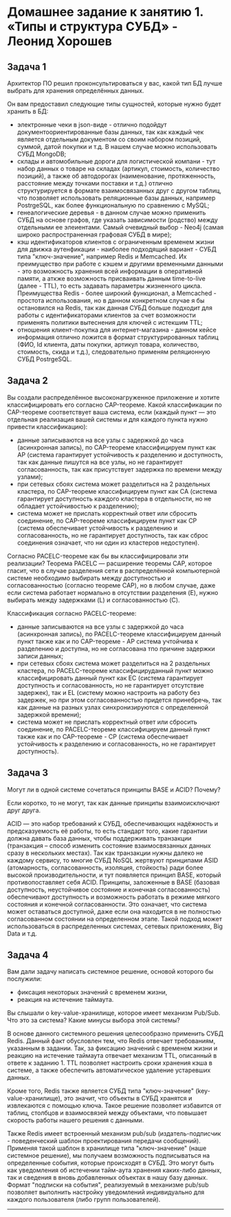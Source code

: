 # Домашнее задание к занятию 1. «Типы и структура СУБД» - Леонид Хорошев

## Задача 1

Архитектор ПО решил проконсультироваться у вас, какой тип БД 
лучше выбрать для хранения определённых данных.

Он вам предоставил следующие типы сущностей, которые нужно будет хранить в БД:
- электронные чеки в json-виде - отлично подойдут документоориентированные базы данных, так как каждый чек является отдельным документом со своим набором позиций, суммой, датой покупки и т.д. В нашем случае можно использовать СУБД MongoDB;
- склады и автомобильные дороги для логистической компани - тут набор данных о товаре на складах (артикул, стоимость, количество позиций), а также об автодорогах (наименование, протяженность, расстояние между точками поставки и т.д.) отлично структурируется в формате взаимосвязанных друг с другом таблиц, что позволяет использовать реляционные базы данных, например PostrgeSQL, как более функциональную по сравнению с MySQL;
- генеалогические деревья - в данном случае можно применить СУБД на основе графов, где указать зависимости (родство) между отдельными ее элеиентами. Самый очевидный выбор - Neo4j (самая широко распространенная графовая СУБД в мире); 
- кэш идентификаторов клиентов с ограниченным временем жизни для движка аутенфикации - наиболее подходящий вариант - СУБД типа "ключ-значение", например Redis и Memcached. Их преимущество при работе с кэшем и другими временными данными - это возможность хранения всей информации в оперативной памяти, а аткже возможность присваивать данным time-to-live (далее - TTL), то есть задавать параметры жизненного цикла. Преимущества Redis - более широкий функционал, а Memcached - простота использования, но в данном конкретном случае я бы остановился на Redis, так как данная СУБД больше подходит для работы с идентификаторами клиентов за счет возможности применять политики вытеснения для ключей с истекшим TTL;
- отношения клиент-покупка для интернет-магазина - данном кейсе информация отлично ложится в формат структурированных таблиц (ФИО, Id клиента, даты покупки, артикул товара, количество, стоимость, скида и т.д.), следовательно применям реляционную СУБД  PostrgeSQL.

## Задача 2

Вы создали распределённое высоконагруженное приложение и хотите классифицировать его согласно 
CAP-теореме. Какой классификации по CAP-теореме соответствует ваша система, если 
(каждый пункт — это отдельная реализация вашей системы и для каждого пункта нужно привести классификацию):

- данные записываются на все узлы с задержкой до часа (асинхронная запись), по CAP-теореме классифицируем пункт как AP (система гарантирует устойчивость к разделению и доступность, так как данные пишутся на все узлы, но не гарантирует согласованность, так как присутствует задержка по времени между узлами);
- при сетевых сбоях система может разделиться на 2 раздельных кластера, по CAP-теореме классифицируем пункт как СA (система гарантирует доступность каждого кластера в отдельности, но не обладает устойчивостью к разделению);
- система может не прислать корректный ответ или сбросить соединение, по CAP-теореме классифицируем пункт как СP (система обеспечивает устойчивость к разделению и согласованность, но не гарантирует доступность, так как сброс соединения означает, что ни один из кластеров недоступен).

Согласно PACELC-теореме как бы вы классифицировали эти реализации?
Теорема PACELC — расширение теоремы CAP, которое гласит, что в случае разделения сети в распределённой компьютерной системе необходимо выбирать между доступностью и согласованностью (согласно теореме CAP), но в любом случае, даже если система работает нормально в отсутствии разделения (E), нужно выбирать между задержками (L) и согласованностью (C).

Классификация согласно PACELC-теореме:

- данные записываются на все узлы с задержкой до часа (асинхронная запись), по PACELC-теореме классифицируем данный пункт также как и по CAP-теореме - AP    система учтойчива к разделению и доступна, но не согласована тпо причине задержки записи данных;
- при сетевых сбоях система может разделиться на 2 раздельных кластера, по PACELC-теореме классифицируданный пункт можно классифицировать данный пункт как EC (система гарантирует доступность и согласованность, но не гарантирует отсутствие задержек), так и EL (систему можно настроить на работу без задержек, но при этом согласованностью придется принебречь, так как данные на разных узлах синхронизируются с определенной задержкой времени);
- система может не прислать корректный ответ или сбросить соединение, по PACELC-теореме классифицируем данный пункт также как и по CAP-теореме -  СP (система обеспечивает устойчивость к разделению и согласованность, но не гарантирует доступность).

## Задача 3

Могут ли в одной системе сочетаться принципы BASE и ACID? Почему? 

Если коротко, то не могут, так как данные принципы взаимоисключают друг друга.

ACID — это набор требований к СУБД, обеспечивающих надёжность и предсказуемость её работы, то есть стандарт того, какие гарантии должна давать база данных, чтобы поддерживать транзакции (транзакция – способ изменить состояние взаимосвязанных данных сразу в нескольких местах). Так как транзакции нужны далеко не каждому сервису, то многие СУБД NoSQL жертвуют принципами ASID (атомарность, согласованность, изоляция, стойкость) ради более высокой производительности, и тут появляется принцип BASE, который противопоставляет себя ACID. Принципы, заложенные в BASE (базовая доступность, неустойчивое состояние и конечная согласованность) обеспечивают доступность и возможность работать в режиме мягкого состояния и конечной согласованности. Это означает, что система может оставаться доступной, даже если она находится в не полностью согласованном состоянии на определенном этапе. Такой подход может использоваться в распределенных системах, сетевых приложениях, Big Data и т.д.




## Задача 4

Вам дали задачу написать системное решение, основой которого бы послужили:

- фиксация некоторых значений с временем жизни,
- реакция на истечение таймаута.

Вы слышали о key-value-хранилище, которое имеет механизм Pub/Sub. 
Что это за система? Какие минусы выбора этой системы?

В основе данного системного решения целесообразно применить СУБД Redis. Данный факт обусловлен тем, что Redis отвечает требованиям, указанным в задании. Так, за фиксацию значений с временем жизни и реакцию на истечение таймаута отвечает механизм TTL, описанный в ответе к заданию 1. TTL позволяет настроить сроки хранения кэша в системе, а также обеспечить автоматическое удаление устаревших данных.

Кроме того, Redis также является СУБД типа "ключ-значение" (key-value-хранилище), это значит, что объекты в СУБД хранятся и извлекаются с помощью ключа. Такое решение позволяет избавится от таблиц, столбцов и взаимосвязей между объектами, что повышает скорость работы нашего решения с данными. 

Также Redis имеет встроенный механизм pub/sub (издатель-подписчик - поведенческий шаблон проектирования передачи сообщений). Применяя такой шаблон в хранилище типа "ключ-значение" (наше системное решение), мы получаем возможность подписываться на определенные события, которые происходят в СУБД. Это могут быть как уведомления об истечении тайм-аута хранения каких-либо данных, так и сведения в вновь добавленных объектах в нашу базу данных. Формат "подписки на события", реализуемый в механизме pub/sub позволяет выполнить настройку уведомлений индивидуально для каждого пользователя (либо групп пользователей).


---

